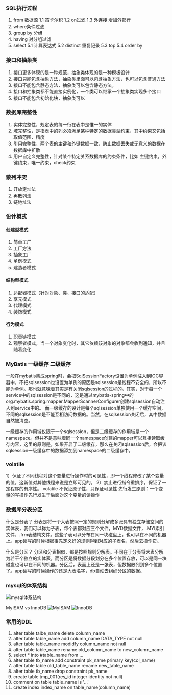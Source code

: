 ### SQL执行过程
1. from 数据源
1.1 笛卡尔积
1.2 on过滤
1.3 外连接 增加外部行
2. where条件过滤
3. group by 分组
4. having 对分组过滤
5. select
5.1 计算表达式
5.2 distinct 重复记录
5.3 top
5.4 order by

### 接口和抽象类
1. 接口更多体现的是一种规范，抽象类体现的是一种模板设计
2. 接口只能包含抽象方法，抽象类里面可以包含抽象方法，也可以包含普通方法
3. 接口不能包含静态方法，抽象类可以包含静态方法。
4. 接口和抽象类都不能直接实例化，一个类可以继承一个抽象类实现多个接口
5. 接口不能包含初始化块，抽象类可以

### 数据库完整性
1. 实体完整性，规定表的每一行在表中是惟一的实体
2. 域完整性，是指表中的列必须满足某种特定的数据类型约束，其中约束又包括取值范围、精度
3. 引用完整性，两个表的主键和外键数据一致，防止数据丢失或无意义的数据在数据库中扩散
4. 用户自定义完整性，针对某个特定关系数据库的约束条件，比如 主键约束，外键约束，唯一约束，check约束

### 散列冲突
1. 开放定址法
2. 再散列法
3. 链地址法

### 设计模式
#### 创建型模式
1. 简单工厂
2. 工厂方法
3. 抽象工厂
4. 单例模式
5. 建造者模式

#### 结构型模式
1. 适配器模式（针对对象、类、接口的适配）
2. 享元模式
3. 代理模式
4. 装饰模式

#### 行为模式
1. 职责链模式
2. 观察者模式，当一个对象变化时，其它依赖该对象的对象都会收到通知，并且随着变化

### MyBatis 一级缓存 二级缓存
一般在mybatis集成spring时，会把SqlSessionFactory设置为单例注入到IOC容器中，不把sqlsession也设置为单例的原因是sqlsession是线程不安全的，所以不能为单例。那也就意味着其实是有关闭sqlsession的过程的。其实，对于每一个service中的sqlsession是不同的，这是通过mybatis-spring中的org.mybatis.spring.mapper.MapperScannerConfigurer创建sqlsession自动注入到service中的。
而一级缓存的设计是每个sqlsession单独使用一个缓存空间，不同的sqlsession是不能互相访问数据的。当然，在sqlsession关闭后，其中数据自然被清空。

一级缓存的作用域仅限于一个sqlsession，但是二级缓存的作用域是一个namespace。但并不是意味着同一个namespace创建的mapper可以互相读取缓存内容，这里的原则是，如果开启了二级缓存，那么在关闭sqlsession后，会把该sqlsession一级缓存中的数据添加到namespace的二级缓存中。

### volatile
1）保证了不同线程对这个变量进行操作时的可见性，即一个线程修改了某个变量的值，这新值对其他线程来说是立即可见的。
2）禁止进行指令重排序，保证了一定程序的有序性。
volatile 不保证原子性，只保证可见性
先行发生原则：一个变量的写操作先行发生于后面对这个变量的读操作

### 数据库分表分区
什么是分表？
分表是将一个大表按照一定的规则分解成多张具有独立存储空间的实体表，我们可以称为子表，每个表都对应三个文件，MYD数据文件，.MYI索引文件，.frm表结构文件。这些子表可以分布在同一块磁盘上，也可以在不同的机器上。app读写的时候根据事先定义好的规则得到对应的子表名，然后去操作它。

什么是分区？
分区和分表相似，都是按照规则分解表。不同在于分表将大表分解为若干个独立的实体表，而分区是将数据分段划分在多个位置存放，可以是同一块磁盘也可以在不同的机器。分区后，表面上还是一张表，但数据散列到多个位置了。app读写的时候操作的还是大表名字，db自动去组织分区的数据。

### mysql的体系结构
![mysql体系结构](http://p1.bqimg.com/567571/04bf06eb6c532631.png)

MyISAM vs InnoDB
![MyISAM](http://p1.bqimg.com/567571/0f38beefb3e5966a.png)
![InnoDB](http://p1.bqimg.com/567571/a3c306111493fed6.png)

### 常用的DDL
1. alter table talbe_name delete column_name
2. alter table table_name add column_name DATA_TYPE not null
3. alter table table_name modidfy column_name not null
4. alter table table_name rename old_column_name to new_column_name
5. select * into #table_name from ...
6. alter table tb_name add constraint pk_name primary key(col_name)
7. alter table table old_table_name rename new_table_name
8. alter table tb_name drop constraint pk_name
9. create table tmp_001(res_id integer identity not null)
10. comment on table table_name is '...'
11. create index index_name on table_name(column_name)



